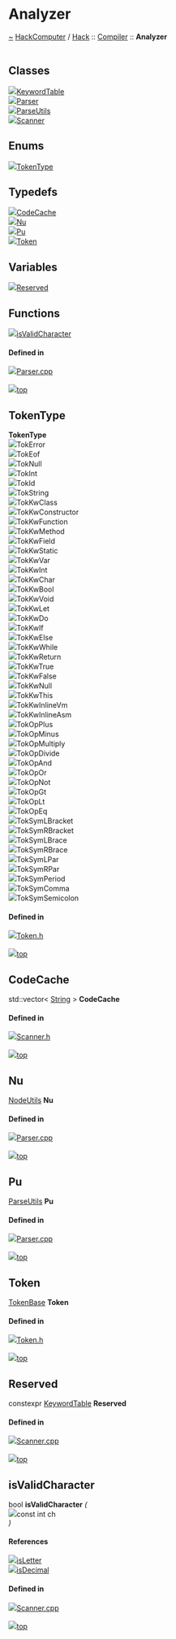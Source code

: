 <a id="analyzer"></a>
<h1>Analyzer</h1>
<a id="a00911"></a>
<a href="https://github.com/CharlesCarley/HackComputer#~">~</a>
<a href="index.md#index">HackComputer</a>
<span class="inline-text">/</span>
<a href="a00906.md#hack">Hack</a>
<span class="inline-text">::</span>
<a href="a00912.md#compiler">Compiler</a>
<span class="inline-text">::</span>
<span class="bold-text"><b>Analyzer</b></span>
<br/>
<br/>
<a id="classes"></a>
<h2>Classes</h2>
<div class="icon-link">
<img src="../images/class.svg"/><a href="a01154.md#keywordtable">KeywordTable</a>
</div>
<div class="icon-link">
<img src="../images/class.svg"/><a href="a01146.md#parser">Parser</a>
</div>
<div class="icon-link">
<img src="../images/class.svg"/><a href="a01150.md#parseutils">ParseUtils</a>
</div>
<div class="icon-link">
<img src="../images/class.svg"/><a href="a01158.md#scanner">Scanner</a>
</div>
<a id="enums"></a>
<h2>Enums</h2>
<span class="icon-list-item"><a href="#tokentype" class="icon-list-item"><img src="../images/class.svg" class="icon-list-item"/><span class="icon-list-item">TokenType</span>
</a>
</span>
<br/>
<a id="typedefs"></a>
<h2>Typedefs</h2>
<span class="icon-list-item"><a href="#codecache" class="icon-list-item"><img src="../images/class.svg" class="icon-list-item"/><span class="icon-list-item">CodeCache</span>
</a>
</span>
<br/>
<span class="icon-list-item"><a href="#nu" class="icon-list-item"><img src="../images/class.svg" class="icon-list-item"/><span class="icon-list-item">Nu</span>
</a>
</span>
<br/>
<span class="icon-list-item"><a href="#pu" class="icon-list-item"><img src="../images/class.svg" class="icon-list-item"/><span class="icon-list-item">Pu</span>
</a>
</span>
<br/>
<span class="icon-list-item"><a href="#token" class="icon-list-item"><img src="../images/class.svg" class="icon-list-item"/><span class="icon-list-item">Token</span>
</a>
</span>
<br/>
<a id="variables"></a>
<h2>Variables</h2>
<span class="icon-list-item"><a href="#reserved" class="icon-list-item"><img src="../images/class.svg" class="icon-list-item"/><span class="icon-list-item">Reserved</span>
</a>
</span>
<br/>
<a id="functions"></a>
<h2>Functions</h2>
<span class="icon-list-item"><a href="#isvalidcharacter" class="icon-list-item"><img src="../images/class.svg" class="icon-list-item"/><span class="icon-list-item">isValidCharacter</span>
</a>
</span>
<br/>
<a id="defined-in"></a>
<h4>Defined in</h4>
<span class="icon-list-item"><a href="https://github.com/CharlesCarley/HackComputer/blob/master/Source/Compiler/Analyzer/Parser.cpp#L31" class="icon-list-item"><img src="../images/file.svg" class="icon-list-item"/><span class="icon-list-item">Parser.cpp</span>
</a>
</span>
<br/>
<br/>
<span class="icon-list-item"><a href="#analyzer" class="icon-list-item"><img src="../images/jumpToTop.svg" class="icon-list-item"/><span class="icon-list-item">top</span>
</a>
</span>
<a id="tokentype"></a>
<h2>TokenType</h2>
<span class="bold-text"><b>TokenType</b></span>
<br/>
<a id="tokerror"></a>
<div class="paragraph">
<span class="paragraph"><img src="../images/enum.svg"/><span class="inline-text">TokError</span>
</span>
</div>
<a id="tokeof"></a>
<div class="paragraph">
<span class="paragraph"><img src="../images/enum.svg"/><span class="inline-text">TokEof</span>
</span>
</div>
<a id="toknull"></a>
<div class="paragraph">
<span class="paragraph"><img src="../images/enum.svg"/><span class="inline-text">TokNull</span>
</span>
</div>
<a id="tokint"></a>
<div class="paragraph">
<span class="paragraph"><img src="../images/enum.svg"/><span class="inline-text">TokInt</span>
</span>
</div>
<a id="tokid"></a>
<div class="paragraph">
<span class="paragraph"><img src="../images/enum.svg"/><span class="inline-text">TokId</span>
</span>
</div>
<a id="tokstring"></a>
<div class="paragraph">
<span class="paragraph"><img src="../images/enum.svg"/><span class="inline-text">TokString</span>
</span>
</div>
<a id="tokkwclass"></a>
<div class="paragraph">
<span class="paragraph"><img src="../images/enum.svg"/><span class="inline-text">TokKwClass</span>
</span>
</div>
<a id="tokkwconstructor"></a>
<div class="paragraph">
<span class="paragraph"><img src="../images/enum.svg"/><span class="inline-text">TokKwConstructor</span>
</span>
</div>
<a id="tokkwfunction"></a>
<div class="paragraph">
<span class="paragraph"><img src="../images/enum.svg"/><span class="inline-text">TokKwFunction</span>
</span>
</div>
<a id="tokkwmethod"></a>
<div class="paragraph">
<span class="paragraph"><img src="../images/enum.svg"/><span class="inline-text">TokKwMethod</span>
</span>
</div>
<a id="tokkwfield"></a>
<div class="paragraph">
<span class="paragraph"><img src="../images/enum.svg"/><span class="inline-text">TokKwField</span>
</span>
</div>
<a id="tokkwstatic"></a>
<div class="paragraph">
<span class="paragraph"><img src="../images/enum.svg"/><span class="inline-text">TokKwStatic</span>
</span>
</div>
<a id="tokkwvar"></a>
<div class="paragraph">
<span class="paragraph"><img src="../images/enum.svg"/><span class="inline-text">TokKwVar</span>
</span>
</div>
<a id="tokkwint"></a>
<div class="paragraph">
<span class="paragraph"><img src="../images/enum.svg"/><span class="inline-text">TokKwInt</span>
</span>
</div>
<a id="tokkwchar"></a>
<div class="paragraph">
<span class="paragraph"><img src="../images/enum.svg"/><span class="inline-text">TokKwChar</span>
</span>
</div>
<a id="tokkwbool"></a>
<div class="paragraph">
<span class="paragraph"><img src="../images/enum.svg"/><span class="inline-text">TokKwBool</span>
</span>
</div>
<a id="tokkwvoid"></a>
<div class="paragraph">
<span class="paragraph"><img src="../images/enum.svg"/><span class="inline-text">TokKwVoid</span>
</span>
</div>
<a id="tokkwlet"></a>
<div class="paragraph">
<span class="paragraph"><img src="../images/enum.svg"/><span class="inline-text">TokKwLet</span>
</span>
</div>
<a id="tokkwdo"></a>
<div class="paragraph">
<span class="paragraph"><img src="../images/enum.svg"/><span class="inline-text">TokKwDo</span>
</span>
</div>
<a id="tokkwif"></a>
<div class="paragraph">
<span class="paragraph"><img src="../images/enum.svg"/><span class="inline-text">TokKwIf</span>
</span>
</div>
<a id="tokkwelse"></a>
<div class="paragraph">
<span class="paragraph"><img src="../images/enum.svg"/><span class="inline-text">TokKwElse</span>
</span>
</div>
<a id="tokkwwhile"></a>
<div class="paragraph">
<span class="paragraph"><img src="../images/enum.svg"/><span class="inline-text">TokKwWhile</span>
</span>
</div>
<a id="tokkwreturn"></a>
<div class="paragraph">
<span class="paragraph"><img src="../images/enum.svg"/><span class="inline-text">TokKwReturn</span>
</span>
</div>
<a id="tokkwtrue"></a>
<div class="paragraph">
<span class="paragraph"><img src="../images/enum.svg"/><span class="inline-text">TokKwTrue</span>
</span>
</div>
<a id="tokkwfalse"></a>
<div class="paragraph">
<span class="paragraph"><img src="../images/enum.svg"/><span class="inline-text">TokKwFalse</span>
</span>
</div>
<a id="tokkwnull"></a>
<div class="paragraph">
<span class="paragraph"><img src="../images/enum.svg"/><span class="inline-text">TokKwNull</span>
</span>
</div>
<a id="tokkwthis"></a>
<div class="paragraph">
<span class="paragraph"><img src="../images/enum.svg"/><span class="inline-text">TokKwThis</span>
</span>
</div>
<a id="tokkwinlinevm"></a>
<div class="paragraph">
<span class="paragraph"><img src="../images/enum.svg"/><span class="inline-text">TokKwInlineVm</span>
</span>
</div>
<a id="tokkwinlineasm"></a>
<div class="paragraph">
<span class="paragraph"><img src="../images/enum.svg"/><span class="inline-text">TokKwInlineAsm</span>
</span>
</div>
<a id="tokopplus"></a>
<div class="paragraph">
<span class="paragraph"><img src="../images/enum.svg"/><span class="inline-text">TokOpPlus</span>
</span>
</div>
<a id="tokopminus"></a>
<div class="paragraph">
<span class="paragraph"><img src="../images/enum.svg"/><span class="inline-text">TokOpMinus</span>
</span>
</div>
<a id="tokopmultiply"></a>
<div class="paragraph">
<span class="paragraph"><img src="../images/enum.svg"/><span class="inline-text">TokOpMultiply</span>
</span>
</div>
<a id="tokopdivide"></a>
<div class="paragraph">
<span class="paragraph"><img src="../images/enum.svg"/><span class="inline-text">TokOpDivide</span>
</span>
</div>
<a id="tokopand"></a>
<div class="paragraph">
<span class="paragraph"><img src="../images/enum.svg"/><span class="inline-text">TokOpAnd</span>
</span>
</div>
<a id="tokopor"></a>
<div class="paragraph">
<span class="paragraph"><img src="../images/enum.svg"/><span class="inline-text">TokOpOr</span>
</span>
</div>
<a id="tokopnot"></a>
<div class="paragraph">
<span class="paragraph"><img src="../images/enum.svg"/><span class="inline-text">TokOpNot</span>
</span>
</div>
<a id="tokopgt"></a>
<div class="paragraph">
<span class="paragraph"><img src="../images/enum.svg"/><span class="inline-text">TokOpGt</span>
</span>
</div>
<a id="tokoplt"></a>
<div class="paragraph">
<span class="paragraph"><img src="../images/enum.svg"/><span class="inline-text">TokOpLt</span>
</span>
</div>
<a id="tokopeq"></a>
<div class="paragraph">
<span class="paragraph"><img src="../images/enum.svg"/><span class="inline-text">TokOpEq</span>
</span>
</div>
<a id="toksymlbracket"></a>
<div class="paragraph">
<span class="paragraph"><img src="../images/enum.svg"/><span class="inline-text">TokSymLBracket</span>
</span>
</div>
<a id="toksymrbracket"></a>
<div class="paragraph">
<span class="paragraph"><img src="../images/enum.svg"/><span class="inline-text">TokSymRBracket</span>
</span>
</div>
<a id="toksymlbrace"></a>
<div class="paragraph">
<span class="paragraph"><img src="../images/enum.svg"/><span class="inline-text">TokSymLBrace</span>
</span>
</div>
<a id="toksymrbrace"></a>
<div class="paragraph">
<span class="paragraph"><img src="../images/enum.svg"/><span class="inline-text">TokSymRBrace</span>
</span>
</div>
<a id="toksymlpar"></a>
<div class="paragraph">
<span class="paragraph"><img src="../images/enum.svg"/><span class="inline-text">TokSymLPar</span>
</span>
</div>
<a id="toksymrpar"></a>
<div class="paragraph">
<span class="paragraph"><img src="../images/enum.svg"/><span class="inline-text">TokSymRPar</span>
</span>
</div>
<a id="toksymperiod"></a>
<div class="paragraph">
<span class="paragraph"><img src="../images/enum.svg"/><span class="inline-text">TokSymPeriod</span>
</span>
</div>
<a id="toksymcomma"></a>
<div class="paragraph">
<span class="paragraph"><img src="../images/enum.svg"/><span class="inline-text">TokSymComma</span>
</span>
</div>
<a id="toksymsemicolon"></a>
<div class="paragraph">
<span class="paragraph"><img src="../images/enum.svg"/><span class="inline-text">TokSymSemicolon</span>
</span>
</div>
<a id="tokerror"></a>
<a id="tokeof"></a>
<a id="toknull"></a>
<a id="tokint"></a>
<a id="tokid"></a>
<a id="tokstring"></a>
<a id="tokkwclass"></a>
<a id="tokkwconstructor"></a>
<a id="tokkwfunction"></a>
<a id="tokkwmethod"></a>
<a id="tokkwfield"></a>
<a id="tokkwstatic"></a>
<a id="tokkwvar"></a>
<a id="tokkwint"></a>
<a id="tokkwchar"></a>
<a id="tokkwbool"></a>
<a id="tokkwvoid"></a>
<a id="tokkwlet"></a>
<a id="tokkwdo"></a>
<a id="tokkwif"></a>
<a id="tokkwelse"></a>
<a id="tokkwwhile"></a>
<a id="tokkwreturn"></a>
<a id="tokkwtrue"></a>
<a id="tokkwfalse"></a>
<a id="tokkwnull"></a>
<a id="tokkwthis"></a>
<a id="tokkwinlinevm"></a>
<a id="tokkwinlineasm"></a>
<a id="tokopplus"></a>
<a id="tokopminus"></a>
<a id="tokopmultiply"></a>
<a id="tokopdivide"></a>
<a id="tokopand"></a>
<a id="tokopor"></a>
<a id="tokopnot"></a>
<a id="tokopgt"></a>
<a id="tokoplt"></a>
<a id="tokopeq"></a>
<a id="toksymlbracket"></a>
<a id="toksymrbracket"></a>
<a id="toksymlbrace"></a>
<a id="toksymrbrace"></a>
<a id="toksymlpar"></a>
<a id="toksymrpar"></a>
<a id="toksymperiod"></a>
<a id="toksymcomma"></a>
<a id="toksymsemicolon"></a>
<a id="defined-in"></a>
<h4>Defined in</h4>
<span class="icon-list-item"><a href="https://github.com/CharlesCarley/HackComputer/blob/master/Source/Compiler/Analyzer/Token.h#L28" class="icon-list-item"><img src="../images/file.svg" class="icon-list-item"/><span class="icon-list-item">Token.h</span>
</a>
</span>
<br/>
<br/>
<span class="icon-list-item"><a href="#analyzer" class="icon-list-item"><img src="../images/jumpToTop.svg" class="icon-list-item"/><span class="icon-list-item">top</span>
</a>
</span>
<br/>
<a id="codecache"></a>
<h2>CodeCache</h2>
<span class="inline-text">std::vector&lt; </span>
<a href="a00906.md#string">String</a>
<span class="inline-text"> &gt;</span>
<span class="bold-text"><b>CodeCache</b></span>
<br/>
<a id="defined-in"></a>
<h4>Defined in</h4>
<span class="icon-list-item"><a href="https://github.com/CharlesCarley/HackComputer/blob/master/Source/Compiler/Analyzer/Scanner.h#L28" class="icon-list-item"><img src="../images/file.svg" class="icon-list-item"/><span class="icon-list-item">Scanner.h</span>
</a>
</span>
<br/>
<br/>
<span class="icon-list-item"><a href="#analyzer" class="icon-list-item"><img src="../images/jumpToTop.svg" class="icon-list-item"/><span class="icon-list-item">top</span>
</a>
</span>
<br/>
<a id="nu"></a>
<h2>Nu</h2>
<a href="a01174.md#nodeutils">NodeUtils</a>
<span class="bold-text"><b>Nu</b></span>
<br/>
<a id="defined-in"></a>
<h4>Defined in</h4>
<span class="icon-list-item"><a href="https://github.com/CharlesCarley/HackComputer/blob/master/Source/Compiler/Analyzer/Parser.cpp#L33" class="icon-list-item"><img src="../images/file.svg" class="icon-list-item"/><span class="icon-list-item">Parser.cpp</span>
</a>
</span>
<br/>
<br/>
<span class="icon-list-item"><a href="#analyzer" class="icon-list-item"><img src="../images/jumpToTop.svg" class="icon-list-item"/><span class="icon-list-item">top</span>
</a>
</span>
<br/>
<a id="pu"></a>
<h2>Pu</h2>
<a href="a01150.md#parseutils">ParseUtils</a>
<span class="bold-text"><b>Pu</b></span>
<br/>
<a id="defined-in"></a>
<h4>Defined in</h4>
<span class="icon-list-item"><a href="https://github.com/CharlesCarley/HackComputer/blob/master/Source/Compiler/Analyzer/Parser.cpp#L32" class="icon-list-item"><img src="../images/file.svg" class="icon-list-item"/><span class="icon-list-item">Parser.cpp</span>
</a>
</span>
<br/>
<br/>
<span class="icon-list-item"><a href="#analyzer" class="icon-list-item"><img src="../images/jumpToTop.svg" class="icon-list-item"/><span class="icon-list-item">top</span>
</a>
</span>
<br/>
<a id="token"></a>
<h2>Token</h2>
<a href="a01298.md#tokenbase">TokenBase</a>
<span class="bold-text"><b>Token</b></span>
<br/>
<a id="defined-in"></a>
<h4>Defined in</h4>
<span class="icon-list-item"><a href="https://github.com/CharlesCarley/HackComputer/blob/master/Source/Compiler/Analyzer/Token.h#L81" class="icon-list-item"><img src="../images/file.svg" class="icon-list-item"/><span class="icon-list-item">Token.h</span>
</a>
</span>
<br/>
<br/>
<span class="icon-list-item"><a href="#analyzer" class="icon-list-item"><img src="../images/jumpToTop.svg" class="icon-list-item"/><span class="icon-list-item">top</span>
</a>
</span>
<br/>
<a id="reserved"></a>
<h2>Reserved</h2>
<span class="inline-text">constexpr </span>
<a href="a01154.md#keywordtable">KeywordTable</a>
<span class="bold-text"><b>Reserved</b></span>
<br/>
<a id="defined-in"></a>
<h4>Defined in</h4>
<span class="icon-list-item"><a href="https://github.com/CharlesCarley/HackComputer/blob/master/Source/Compiler/Analyzer/Scanner.cpp#L39" class="icon-list-item"><img src="../images/file.svg" class="icon-list-item"/><span class="icon-list-item">Scanner.cpp</span>
</a>
</span>
<br/>
<br/>
<span class="icon-list-item"><a href="#analyzer" class="icon-list-item"><img src="../images/jumpToTop.svg" class="icon-list-item"/><span class="icon-list-item">top</span>
</a>
</span>
<br/>
<a id="isvalidcharacter"></a>
<h2>isValidCharacter</h2>
<span class="inline-text">bool</span>
<span class="bold-text"><b>isValidCharacter</b></span>
<span class="italic-text"><i>(</i></span>
<div class="paragraph">
<span class="paragraph"><img src="../images/horSpace24px.svg"/><span class="inline-text">const int</span>
<span class="inline-text">ch</span>
</span>
</div>
<span class="italic-text"><i>)</i></span>
<a id="references"></a>
<h4>References</h4>
<div class="paragraph">
<span class="paragraph"><img src="../images/class.svg"/><a href="a00906.md#isletter">isLetter</a>
</span>
</div>
<div class="paragraph">
<span class="paragraph"><img src="../images/class.svg"/><a href="a00906.md#isdecimal">isDecimal</a>
</span>
</div>
<a id="defined-in"></a>
<h4>Defined in</h4>
<span class="icon-list-item"><a href="https://github.com/CharlesCarley/HackComputer/blob/master/Source/Compiler/Analyzer/Scanner.cpp#L66" class="icon-list-item"><img src="../images/file.svg" class="icon-list-item"/><span class="icon-list-item">Scanner.cpp</span>
</a>
</span>
<br/>
<br/>
<span class="icon-list-item"><a href="#analyzer" class="icon-list-item"><img src="../images/jumpToTop.svg" class="icon-list-item"/><span class="icon-list-item">top</span>
</a>
</span>
<br/>
</div>
</div>
</body>
</html>
